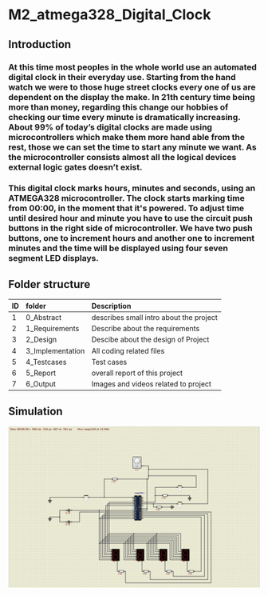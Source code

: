 # M2_atmega328_Digital_Clock
## Introduction
### At this time most peoples in the whole world use an automated digital clock in their everyday use. Starting from the hand watch we were to those huge street clocks every one of us are dependent on the display the make. In 21th century time being more than money, regarding this change our hobbies of checking our time every minute is dramatically increasing. About 99% of today’s digital clocks are made using microcontrollers which make them more hand able from the rest, those we can set the time to start any minute we want. As the microcontroller consists almost all the logical devices external logic gates doesn’t exist.
### This digital clock marks hours, minutes and seconds, using an ATMEGA328 microcontroller. The clock starts marking time from 00:00, in the moment that it's powered. To adjust time until desired hour and minute you have to use the circuit push buttons in the right side of microcontroller. We have two push buttons, one to increment hours and another one to increment minutes and the time will be displayed using four seven segment LED displays.
## Folder structure
| ID | folder | Description  |
| ---|:------------|:---------|
| 1 | 0_Abstract | describes small intro about the project |
| 2 | 1_Requirements | Describe about the requirements |
| 3 | 2_Design | Descibe about the design of Project |
| 4 | 3_Implementation | All coding related files |
| 5 | 4_Testcases | Test cases  |
| 6 | 5_Report | overall report of this project |
| 7 | 6_Output | Images and videos related to project |
## Simulation
![Simulation](https://github.com/Heiram/M2_atmega328_Digital_Clock/blob/main/2_Design/digitalclock.png)
